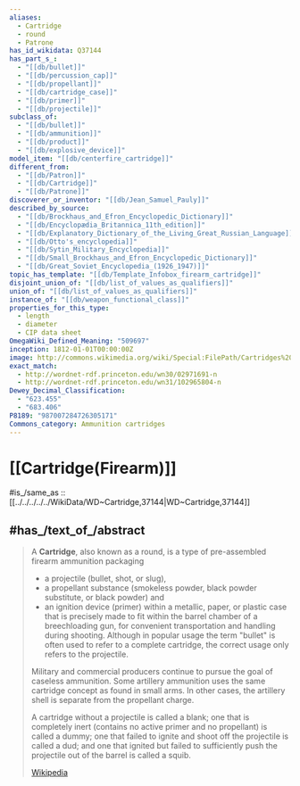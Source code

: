 ```yaml
---
aliases:
  - Cartridge
  - round
  - Patrone
has_id_wikidata: Q37144
has_part_s_:
  - "[[db/bullet]]"
  - "[[db/percussion_cap]]"
  - "[[db/propellant]]"
  - "[[db/cartridge_case]]"
  - "[[db/primer]]"
  - "[[db/projectile]]"
subclass_of:
  - "[[db/bullet]]"
  - "[[db/ammunition]]"
  - "[[db/product]]"
  - "[[db/explosive_device]]"
model_item: "[[db/centerfire_cartridge]]"
different_from:
  - "[[db/Patron]]"
  - "[[db/Cartridge]]"
  - "[[db/Patrone]]"
discoverer_or_inventor: "[[db/Jean_Samuel_Pauly]]"
described_by_source:
  - "[[db/Brockhaus_and_Efron_Encyclopedic_Dictionary]]"
  - "[[db/Encyclopædia_Britannica_11th_edition]]"
  - "[[db/Explanatory_Dictionary_of_the_Living_Great_Russian_Language]]"
  - "[[db/Otto's_encyclopedia]]"
  - "[[db/Sytin_Military_Encyclopedia]]"
  - "[[db/Small_Brockhaus_and_Efron_Encyclopedic_Dictionary]]"
  - "[[db/Great_Soviet_Encyclopedia_(1926_1947)]]"
topic_has_template: "[[db/Template_Infobox_firearm_cartridge]]"
disjoint_union_of: "[[db/list_of_values_as_qualifiers]]"
union_of: "[[db/list_of_values_as_qualifiers]]"
instance_of: "[[db/weapon_functional_class]]"
properties_for_this_type:
  - length
  - diameter
  - CIP data sheet
OmegaWiki_Defined_Meaning: "509697"
inception: 1812-01-01T00:00:00Z
image: http://commons.wikimedia.org/wiki/Special:FilePath/Cartridges%20comparison.jpg
exact_match:
  - http://wordnet-rdf.princeton.edu/wn30/02971691-n
  - http://wordnet-rdf.princeton.edu/wn31/102965804-n
Dewey_Decimal_Classification:
  - "623.455"
  - "683.406"
P8189: "987007284726305171"
Commons_category: Ammunition cartridges
---
```


# [[Cartridge(Firearm)]] 

#is_/same_as :: [[../../../../../WikiData/WD~Cartridge,37144|WD~Cartridge,37144]] 
## #has_/text_of_/abstract 

> A **Cartridge**, also known as a round, 
> is a type of pre-assembled firearm ammunition packaging 
> - a projectile (bullet, shot, or slug), 
> - a propellant substance (smokeless powder, black powder substitute, or black powder) and 
> - an ignition device (primer) within a metallic, paper, or plastic case 
> that is precisely made to fit within the barrel chamber of a breechloading gun, 
> for convenient transportation and handling during shooting. 
> Although in popular usage the term "bullet" 
> is often used to refer to a complete cartridge, 
> the correct usage only refers to the projectile.
>
> Military and commercial producers continue to pursue the goal of caseless ammunition. 
> Some artillery ammunition uses the same cartridge concept as found in small arms. 
> In other cases, the artillery shell is separate from the propellant charge.
>
> A cartridge without a projectile is called a blank; 
> one that is completely inert (contains no active primer and no propellant) 
> is called a dummy; 
> one that failed to ignite and shoot off the projectile is called a dud; 
> and one that ignited but failed to sufficiently push the projectile out of the barrel 
> is called a squib.
>
> [Wikipedia](https://en.wikipedia.org/wiki/Cartridge%20(firearms)) 

